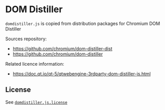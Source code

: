 # DOM Distiller

`domdistiller.js` is copied from distribution packages for Chromium DOM Distiller

Sources repository:

- https://github.com/chromium/dom-distiller-dist
- https://github.com/chromium/dom-distiller

Related licence information:

- https://doc.qt.io/qt-5/qtwebengine-3rdparty-dom-distiller-js.html

## License

See [`domdistiller.js.license`](domdistiller.js.license)
